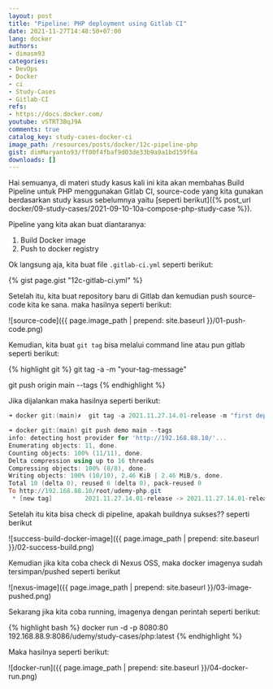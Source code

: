```yaml
---
layout: post
title: "Pipeline: PHP deployment using Gitlab CI"
date: 2021-11-27T14:48:50+07:00
lang: docker
authors:
- dimasm93
categories:
- DevOps
- Docker
- ci
- Study-Cases
- Gitlab-CI
refs: 
- https://docs.docker.com/
youtube: vSTRT3BqJ9A
comments: true
catalog_key: study-cases-docker-ci
image_path: /resources/posts/docker/12c-pipeline-php
gist: dimMaryanto93/ff00f4fbaf9d03de33b9a9a1bd159f6a
downloads: []
---
```


Hai semuanya, di materi study kasus kali ini kita akan membahas Build Pipeline untuk PHP menggunakan Gitlab CI, source-code yang kita gunakan berdasarkan study kasus sebelumnya yaitu [seperti berikut]({% post_url docker/09-study-cases/2021-09-10-10a-compose-php-study-case %}). 

Pipeline yang kita akan buat diantaranya:

1. Build Docker image
2. Push to docker registry

<!--more-->

Ok langsung aja, kita buat file `.gitlab-ci.yml` seperti berikut:

{% gist page.gist "12c-gitlab-ci.yml" %}

Setelah itu, kita buat repository baru di Gitlab dan kemudian push source-code kita ke sana. maka hasilnya seperti berikut:

![source-code]({{ page.image_path | prepend: site.baseurl }}/01-push-code.png)

Kemudian, kita buat `git tag` bisa melalui command line atau pun gitlab seperti berikut:

{% highlight git %}
git tag -a <tag-version> -m "your-tag-message"

git push origin main --tags
{% endhighlight %}

Jika dijalankan maka hasilnya seperti berikut:

```powershell
➜ docker git:(main)✗  git tag -a 2021.11.27.14.01-release -m "first deploy with gitlab ci"

➜ docker git:(main) git push demo main --tags
info: detecting host provider for 'http://192.168.88.10/'...
Enumerating objects: 11, done.
Counting objects: 100% (11/11), done.
Delta compression using up to 16 threads
Compressing objects: 100% (8/8), done.
Writing objects: 100% (10/10), 2.46 KiB | 2.46 MiB/s, done.
Total 10 (delta 0), reused 6 (delta 0), pack-reused 0
To http://192.168.88.10/root/udemy-php.git
 * [new tag]         2021.11.27.14.01-release -> 2021.11.27.14.01-release
```

Setelah itu kita bisa check di pipeline, apakah buildnya sukses?? seperti berikut

![success-build-docker-image]({{ page.image_path | prepend: site.baseurl }}/02-success-build.png)

Kemudian jika kita coba check di Nexus OSS, maka docker imagenya sudah tersimpan/pushed seperti berikut

![nexus-image]({{ page.image_path | prepend: site.baseurl }}/03-image-pushed.png)

Sekarang jika kita coba running, imagenya dengan perintah seperti berikut:

{% highlight bash %}
docker run -d -p 8080:80 192.168.88.9:8086/udemy/study-cases/php:latest
{% endhighlight %}

Maka hasilnya seperti berikut:

![docker-run]({{ page.image_path | prepend: site.baseurl }}/04-docker-run.png)
